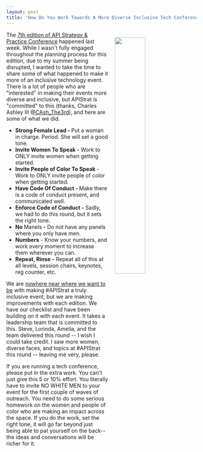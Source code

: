 ```yaml
---
layout: post
title: 'How Do You Work Towards A More Diverse Inclusive Tech Conference?'
---
```

<p><img style="padding: 15px;" src="http://apistrat.com/wp-content/uploads/2014/12/apisrtrat-logo.png" alt="" width="40%" align="right" /></p>
<p>The <a href="http://boston2016.apistrat.com/">7th edition of API Strategy &amp; Practice Conference</a> happened last week. While I wasn't fully engaged throughout the planning process for this edition, due to my summer being disrupted, I wanted to take the time to share some of what happened to make it more of an inclusive technology event. There is a lot of people who are "interested" in making their events more diverse and inclusive, but APIStrat is "committed" to this (thanks, Charles Ashley III <a href="https://twitter.com/CAsh_The3rd">@CAsh_The3rd</a>), and here are some of what we did.</p>
<ul>
<li><strong>Strong Female Lead - </strong>Put a woman in charge. Period. She will set a good tone.</li>
<li><strong>Invite Women To Speak -</strong> Work to ONLY invite women when getting started.</li>
<li><strong>Invite People of Color To Speak </strong>- Work to ONLY invite people of color when getting started.</li>
<li><strong>Have Code Of Conduct - </strong>Make there is a code of conduct present, and communicated well.</li>
<li><strong>Enforce Code of Conduct -</strong> Sadly, we had to do&nbsp;this&nbsp;round, but it sets the right tone.</li>
<li><strong>No </strong>Manels<strong> -</strong> Do not have any panels where you only have men.</li>
<li><strong>Numbers</strong>&nbsp;- Know your numbers, and work every moment to increase them wherever you can.</li>
<li><strong>Repeat, Rinse -</strong> Repeat all of this at all levels, session chairs, keynotes, reg counter, etc.</li>
</ul>
<p>We are <span style="text-decoration: underline;">nowhere near where we want to be</span> with making #APIStrat a truly inclusive event, but we are making improvements with each edition. We have our checklist and have been building on it with each event. It takes a leadership team that is committed to this. Steve, Lorinda, Amelia, and the team delivered this round -- I wish I could take credit. I saw more women, diverse faces, and topics at #APIStrat this round -- leaving me very, please.</p>
<p>If you are running a tech conference, please put in the extra work. You can't just give this 5 or 10% effort. You literally have to invite NO WHITE MEN to your event for the first couple of waves of outreach. You need to do some serious homework on the women and people of color who are making an impact across the space. If you do the work, set the right tone, it will go far beyond just being able to pat yourself on the back--the ideas and conversations will be richer for it.</p>